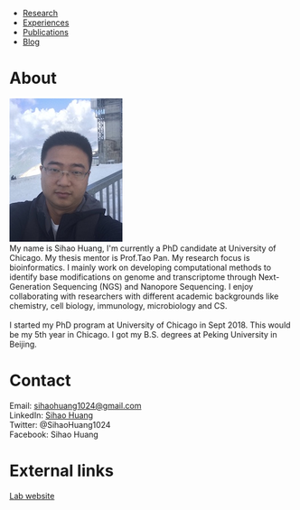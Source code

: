 * [Research](https://sihaohuanguc.github.io/research)
* [Experiences](https://sihaohuanguc.github.io/experiences)
* [Publications](https://sihaohuanguc.github.io/publications)
* [Blog](https://sihaohuanguc.github.io/blog)

# About
![titlis](./docs/assets/images/Titlis.jpg)
<br/>
My name is Sihao Huang, I'm currently a PhD candidate at University of Chicago. My thesis mentor is Prof.Tao Pan. My research focus is bioinformatics. I mainly work on developing computational methods to identify base modifications on genome and transcriptome through Next-Generation Sequencing (NGS) and Nanopore Sequencing. I enjoy collaborating with researchers with different academic backgrounds like chemistry, cell biology, immunology, microbiology and CS.
<br/>
<br/>
I started my PhD program at University of Chicago in Sept 2018. This would be my 5th year in Chicago. I got my B.S. degrees at Peking University in Beijing.

# Contact
Email: sihaohuang1024@gmail.com
<br/>
LinkedIn: [Sihao Huang](https://www.linkedin.com/in/sihao-huang-1aa545160/)
<br/>
Twitter: @SihaoHuang1024
<br/>
Facebook: Sihao Huang

# External links
[Lab website](https://openwetware.org/wiki/Pan_Lab)
<br/>


